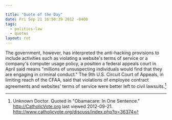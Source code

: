 ```yaml
---

title: "Quote of the Day"
date: Fri Sep 21 16:50:39 2012 -0400
tags:
  - politics-law
  - quotes
layout: rut
---
```



The government, however, has interpreted the anti-hacking provisions to include activities such as violating a website's terms of service or a company's computer usage policy, a position a federal appeals court in April said means "millions of unsuspecting individuals would find that they are engaging in criminal conduct." The 9th U.S. Circuit Court of Appeals, in limiting reach of the CFAA, said that violations of employee contract agreements and websites' terms of service were better left to civil lawsuits.[^20120921-2]

[^20120921-2]: Unknown Doctor.  Quoted in "Obamacare: In One Sentence." <http://CatholicVote.org> last viewed 2012-09-21.  <http://www.catholicvote.org/discuss/index.php?p=36374>

